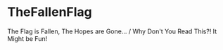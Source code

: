 # TheFallenFlag
The Flag is Fallen, The Hopes are Gone... / Why Don't You Read This?! It Might be Fun!
